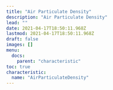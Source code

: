 ```yaml
---
title: "Air Particulate Density"
description: "Air Particulate Density"
lead: ""
date: 2021-04-17T18:50:11.968Z
lastmod: 2021-04-17T18:50:11.968Z
draft: false
images: []
menu:
  docs:
    parent: "characteristic"
toc: true
characteristic:
  name: "AirParticulateDensity"
---
```

